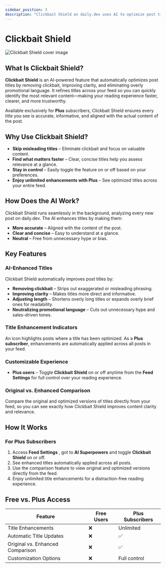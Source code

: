 ```yaml
---
sidebar_position: 3
description: "Clickbait Shield on daily.dev uses AI to optimize post titles by removing clickbait, improving clarity, and eliminating promotional language. Available exclusively for Plus subscribers, it delivers a cleaner, more informative reading experience."
---
```


# Clickbait Shield

![Clickbait Shield cover image](https://daily-now-res.cloudinary.com/image/upload/v1740315001/docs/jGrf9xJUD.jpg)

## What Is Clickbait Shield?  

**Clickbait Shield** is an AI-powered feature that automatically optimizes post titles by removing clickbait, improving clarity, and eliminating overly promotional language. It refines titles across your feed so you can quickly identify the most relevant content—making your reading experience faster, clearer, and more trustworthy.  

Available exclusively for **Plus** subscribers, Clickbait Shield ensures every title you see is accurate, informative, and aligned with the actual content of the post.  

## Why Use Clickbait Shield?  

- **Skip misleading titles** – Eliminate clickbait and focus on valuable content.  
- **Find what matters faster** – Clear, concise titles help you assess relevance at a glance.  
- **Stay in control** – Easily toggle the feature on or off based on your preferences.  
- **Enjoy unlimited enhancements with Plus** – See optimized titles across your entire feed.  

## How Does the AI Work?  

Clickbait Shield runs seamlessly in the background, analyzing every new post on daily.dev. The AI enhances titles by making them:  
- **More accurate** – Aligned with the content of the post.  
- **Clear and concise** – Easy to understand at a glance.  
- **Neutral** – Free from unnecessary hype or bias.  

## Key Features  

### AI-Enhanced Titles  
Clickbait Shield automatically improves post titles by:  
- **Removing clickbait** – Strips out exaggerated or misleading phrasing.  
- **Improving clarity** – Makes titles more direct and informative.  
- **Adjusting length** – Shortens overly long titles or expands overly brief ones for readability.  
- **Neutralizing promotional language** – Cuts out unnecessary hype and sales-driven tones.  

### Title Enhancement Indicators  
An icon highlights posts where a title has been optimized. As a **Plus subscriber**, enhancements are automatically applied across all posts in your feed.  

### Customizable Experience  
- **Plus users** – Toggle **Clickbait Shield** on or off anytime from the **Feed Settings** for full control over your reading experience.  

### Original vs. Enhanced Comparison  
Compare the original and optimized versions of titles directly from your feed, so you can see exactly how Clickbait Shield improves content clarity and relevance.  

## How It Works  

### For Plus Subscribers  
1. Access **Feed Settings** , got to **AI Superpowers** and toggle **Clickbait Shield** on or off.  
2. See enhanced titles automatically applied across all posts.  
3. Use the comparison feature to view original and optimized versions directly from the feed.  
4. Enjoy unlimited title enhancements for a distraction-free reading experience.  

## Free vs. Plus Access

| Feature                  | Free Users        | Plus Subscribers |
|--------------------------|-------------------|------------------|
| Title Enhancements       | ❌                | Unlimited        |
| Automatic Title Updates  | ❌                | ✅               |
| Original vs. Enhanced Comparison | ❌        | ✅               |
| Customization Options    | ❌                | Full control     |